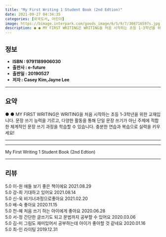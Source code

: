 ```yaml
---
title: "My First Writing 1 Student Book (2nd Edtion)"
date: 2021-09-27 04:34:35
categories: [외국도서, 어린이]
image: https://bimage.interpark.com/goods_image/6/5/9/7/308716597s.jpg
description: ● ● MY FIRST WRITING은 WRITING을 처음 시작하는 초등 1-3학년을 위한 교재입니다. 문장 쓰기 능력을 기르고, 다양한 활동을 통해 단일 문장 쓰기가 아닌 주제에 적합한 체계적인 문장 쓰기 과정을 학습할 수 있습니다. 충분한 연습과 복습으로 실력을 키우세요!
---
```


## **정보**

- **ISBN : 9791189906030**
- **출판사 : e-future**
- **출판일 : 20190527**
- **저자 : Casey Kim,Jayne Lee**

------



## **요약**

●  ●  MY FIRST WRITING은 WRITING을 처음 시작하는 초등 1-3학년을 위한 교재입니다. 문장 쓰기 능력을 기르고, 다양한 활동을 통해 단일 문장 쓰기가 아닌 주제에 적합한 체계적인 문장 쓰기 과정을 학습할 수 있습니다. 충분한 연습과 복습으로 실력을 키우세요!

------



------


My First Writing 1 Student Book (2nd Edtion) 

------


## **리뷰** 

5.0 이-원 애들 보기 좋은 책이에요 2021.08.29 <br/>5.0 강-희 기대하고 있어요 2021.08.14 <br/>5.0 신-욱 비기너과정으로좋아요 2021.02.20 <br/>5.0 배-숙 좋아요  2020.11.15 <br/>5.0 천-혜 처음 쓰기 하는 아이에게 좋아요 2020.06.28 <br/>5.0 서-정 간단한 글쓰기도 되고 문법까지 공부할 수 있어요 2020.03.06 <br/>5.0 김-미 그림도 재미있어서 공부하는데 아이가 좋아할 것 같네요 2020.01.16 <br/>5.0 최-인 라이팅 2019.12.31 <br/>